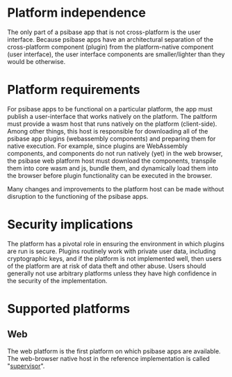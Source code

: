 # Platform independence

The only part of a psibase app that is not cross-platform is the user interface. Because psibase apps have an architectural separation of the cross-platform component (plugin) from the platform-native component (user interface), the user interface components are smaller/lighter than they would be otherwise.

# Platform requirements

For psibase apps to be functional on a particular platform, the app must publish a user-interface that works natively on the platform. The paltform must provide a wasm host that runs natively on the platform (client-side). Among other things, this host is responsible for downloading all of the psibase app plugins (webassembly components) and preparing them for native execution. For example, since plugins are WebAssembly components, and components do not run natively (yet) in the web browser, the psibase web platform host must download the components, transpile them into core wasm and js, bundle them, and dynamically load them into the browser before plugin functionality can be executed in the browser.

Many changes and improvements to the platform host can be made without disruption to the functioning of the psibase apps.

# Security implications

The platform has a pivotal role in ensuring the environment in which plugins are run is secure. Plugins routinely work with private user data, including cryptographic keys, and if the platform is not implemented well, then users of the platform are at risk of data theft and other abuse. Users should generally not use arbitrary platforms unless they have high confidence in the security of the implementation.

# Supported platforms

## Web

The web platform is the first platform on which psibase apps are available. The web-browser native host in the reference implementation is called "[supervisor](../app-architecture/supervisor.md)".
